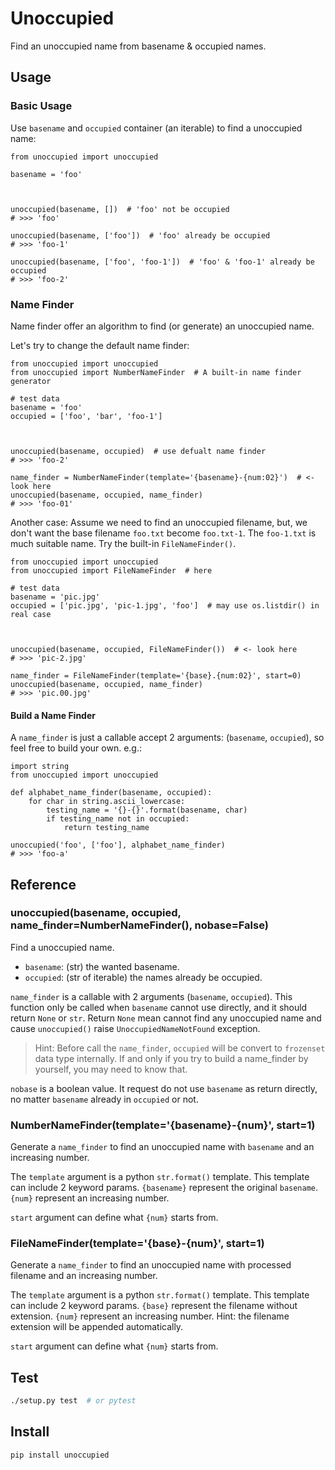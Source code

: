 # Unoccupied

Find an unoccupied name from basename & occupied names.



## Usage

### Basic Usage

Use `basename` and `occupied` container (an iterable) to find a unoccupied name:

```python3
from unoccupied import unoccupied

basename = 'foo'



unoccupied(basename, [])  # 'foo' not be occupied
# >>> 'foo'

unoccupied(basename, ['foo'])  # 'foo' already be occupied
# >>> 'foo-1'

unoccupied(basename, ['foo', 'foo-1'])  # 'foo' & 'foo-1' already be occupied
# >>> 'foo-2'
```



### Name Finder

Name finder offer an algorithm to find (or generate) an unoccupied name.

Let's try to change the default name finder:

```python3
from unoccupied import unoccupied
from unoccupied import NumberNameFinder  # A built-in name finder generator

# test data
basename = 'foo'
occupied = ['foo', 'bar', 'foo-1']



unoccupied(basename, occupied)  # use defualt name finder
# >>> 'foo-2'

name_finder = NumberNameFinder(template='{basename}-{num:02}')  # <- look here
unoccupied(basename, occupied, name_finder)
# >>> 'foo-01'
```

Another case: Assume we need to find an unoccupied filename, but, we don't want the base filename `foo.txt` become `foo.txt-1`. The `foo-1.txt` is much suitable name. Try the built-in `FileNameFinder()`.

```python3
from unoccupied import unoccupied
from unoccupied import FileNameFinder  # here

# test data
basename = 'pic.jpg'
occupied = ['pic.jpg', 'pic-1.jpg', 'foo']  # may use os.listdir() in real case



unoccupied(basename, occupied, FileNameFinder())  # <- look here
# >>> 'pic-2.jpg'

name_finder = FileNameFinder(template='{base}.{num:02}', start=0)
unoccupied(basename, occupied, name_finder)
# >>> 'pic.00.jpg'
```



#### Build a Name Finder

A `name_finder` is just a callable accept 2 arguments: (`basename`, `occupied`), so feel free to build your own. e.g.:

```python3
import string
from unoccupied import unoccupied

def alphabet_name_finder(basename, occupied):
    for char in string.ascii_lowercase:
        testing_name = '{}-{}'.format(basename, char)
        if testing_name not in occupied:
            return testing_name

unoccupied('foo', ['foo'], alphabet_name_finder)
# >>> 'foo-a'
```



## Reference

### unoccupied(basename, occupied, name_finder=NumberNameFinder(), nobase=False)

Find a unoccupied name.

- `basename`: (str) the wanted basename.
- `occupied`: (str of iterable) the names already be occupied.

`name_finder` is a callable with 2 arguments (`basename`, `occupied`). This function only be called when `basename` cannot use directly, and it should return `None` or `str`. Return `None` mean cannot find any unoccupied name and cause `unoccupied()` raise `UnoccupiedNameNotFound` exception.

> Hint: Before call the `name_finder`, `occupied` will be convert to `frozenset` data type internally. If and only if you try to build a name_finder by yourself, you may need to know that.

`nobase` is a boolean value. It request do not use `basename` as return directly, no matter `basename` already in `occupied` or not.



### NumberNameFinder(template='{basename}-{num}', start=1)

Generate a `name_finder` to find an unoccupied name with `basename` and an increasing number.

The `template` argument is a python `str.format()` template. This template can include 2 keyword params. `{basename}` represent the original `basename`. `{num}` represent an increasing number.

`start` argument can define what `{num}` starts from.



### FileNameFinder(template='{base}-{num}', start=1)

Generate a `name_finder` to find an unoccupied name with processed filename and an increasing number.

The `template` argument is a python `str.format()` template. This template can include 2 keyword params. `{base}` represent the filename without extension. `{num}` represent an increasing number. Hint: the filename extension will be appended automatically.

`start` argument can define what `{num}` starts from.



## Test

```sh
./setup.py test  # or pytest
```


## Install

```sh
pip install unoccupied
```
